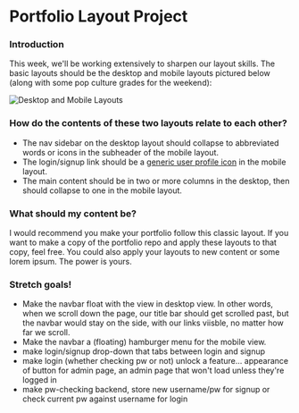 # Portfolio Layout Project

### Introduction

This week, we'll be working extensively to sharpen our layout skills. The basic layouts should be the desktop and mobile layouts pictured below (along with some pop culture grades for the weekend):

![Desktop and Mobile Layouts](https://raw.githubusercontent.com/abbreviatedman/portfolio-layout/master/layouts.jpg)


### How do the contents of these two layouts relate to each other?

* The nav sidebar on the desktop layout should collapse to abbreviated words or icons in the subheader of the mobile layout.
* The login/signup link should be a [generic user profile icon](https://duckduckgo.com/?q=profile+icon&t=canonical&atb=v165-1&ia=images&iax=images) in the mobile layout.
* The main content should be in two or more columns in the desktop, then should collapse to one in the mobile layout.


### What should my content be?

I would recommend you make your portfolio follow this classic layout. If you want to make a copy of the portfolio repo and apply these layouts to that copy, feel free. You could also apply your layouts to new content or some lorem ipsum. The power is yours.


### Stretch goals!

* Make the navbar float with the view in desktop view. In other words, when we scroll down the page, our title bar should get scrolled past, but the navbar would stay on the side, with our links viisble, no matter how far we scroll.
* Make the navbar a (floating) hamburger menu for the mobile view.
* make login/signup drop-down that tabs between login and signup
* make login (whether checking pw or not) unlock a feature... appearance of button for admin page, an admin page that won't load unless they're logged in
* make pw-checking backend, store new username/pw for signup or check current pw against username for login